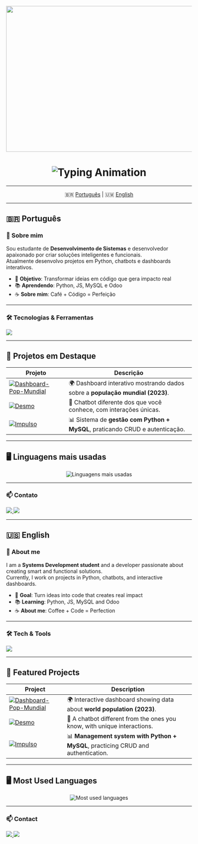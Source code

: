 <p align="center">
  <img width="1584" height="396" alt="Banner" src="https://github.com/user-attachments/assets/caf5d8e7-4d45-4ccc-80c4-cd29cf387dc4" />
</p>

<h1 align="center">
  <img src="https://readme-typing-svg.herokuapp.com?font=Fira+Code&size=28&duration=4000&pause=800&color=F75C7E&center=true&vCenter=true&width=550&lines=👋+Hi%2C+my+name+is+Fernando+Fuques;💻+Dev+Front-end+%7C+🐍+Python+%7C+JS;I'm+from+Brazil" alt="Typing Animation" />
</h1>

---

<p align="center">
  🇧🇷 <a href="#-português">Português</a> | 🇺🇲 <a href="#-english">English</a>
</p>

---

## 🇧🇷 Português

### 🚀 Sobre mim
Sou estudante de **Desenvolvimento de Sistemas** e desenvolvedor apaixonado por criar soluções inteligentes e funcionais.  
Atualmente desenvolvo projetos em Python, chatbots e dashboards interativos.  

- 🎯 **Objetivo**: Transformar ideias em código que gera impacto real  
- 📚 **Aprendendo**: Python, JS, MySQL e Odoo
- ☕ **Sobre mim**: Café + Código = Perfeição  

---

### 🛠️ Tecnologias & Ferramentas
<p align="left">
  <img src="https://skillicons.dev/icons?i=python,html,css,js,github,linux,vscode,figma" />
</p>

---

## 📌 Projetos em Destaque

| Projeto | Descrição |
|---------|-----------|
| [![Dashboard-Pop-Mundial](https://github-readme-stats.vercel.app/api/pin/?username=DevFuques&repo=Dashboard-Pop-Mundial&theme=radical)](https://github.com/DevFuques/Dashboard-Pop-Mundial) | 🌍 Dashboard interativo mostrando dados sobre a **população mundial (2023)**. |
| [![Desmo](https://github-readme-stats.vercel.app/api/pin/?username=DevFuques&repo=Desmo&theme=radical)](https://github.com/DevFuques/Desmo) | 🤖 Chatbot diferente dos que você conhece, com interações únicas. |
| [![Impulso](https://github-readme-stats.vercel.app/api/pin/?username=DevFuques&repo=Impulso&theme=radical)](https://github.com/DevFuques/Impulso) | 📊 Sistema de **gestão com Python + MySQL**, praticando CRUD e autenticação. |

---

## 🖥️ Linguagens mais usadas

<p align="center">
  <img src="https://github-readme-stats.vercel.app/api/top-langs/?username=DevFuques&layout=compact&theme=radical" alt="Linguagens mais usadas" />
</p>

---

### 📫 Contato
<p align="left">
  <a href="https://www.linkedin.com/in/fernando-fuques-8504b0379/" target="_blank">
    <img src="https://img.shields.io/badge/-LinkedIn-%230077B5?style=for-the-badge&logo=linkedin&logoColor=white"/>
  </a>
  <a href="https://www.instagram.com/devfuques/" target="_blank">
    <img src="https://img.shields.io/badge/-Instagram-E4405F?style=for-the-badge&logo=instagram&logoColor=white"/>
  </a>
</p>

---

## 🇺🇸 English

### 🚀 About me
I am a **Systems Development student** and a developer passionate about creating smart and functional solutions.  
Currently, I work on projects in Python, chatbots, and interactive dashboards.  

- 🎯 **Goal**: Turn ideas into code that creates real impact  
- 📚 **Learning**: Python, JS, MySQL and Odoo
- ☕ **About me**: Coffee + Code = Perfection  

---

### 🛠️ Tech & Tools
<p align="left">
  <img src="https://skillicons.dev/icons?i=python,html,css,js,github,linux,vscode,figma" />
</p>

---

## 📌 Featured Projects
| Project | Description |
|---------|-------------|
| [![Dashboard-Pop-Mundial](https://github-readme-stats.vercel.app/api/pin/?username=DevFuques&repo=Dashboard-Pop-Mundial&theme=radical)](https://github.com/DevFuques/Dashboard-Pop-Mundial) | 🌍 Interactive dashboard showing data about **world population (2023)**. |
| [![Desmo](https://github-readme-stats.vercel.app/api/pin/?username=DevFuques&repo=Desmo&theme=radical)](https://github.com/DevFuques/Desmo) | 🤖 A chatbot different from the ones you know, with unique interactions. |
| [![Impulso](https://github-readme-stats.vercel.app/api/pin/?username=DevFuques&repo=Impulso&theme=radical)](https://github.com/DevFuques/Impulso) | 📊 **Management system with Python + MySQL**, practicing CRUD and authentication. |

---

## 🖥️ Most Used Languages
<p align="center">
  <img src="https://github-readme-stats.vercel.app/api/top-langs/?username=DevFuques&layout=compact&theme=radical" alt="Most used languages" />
</p>

---

### 📫 Contact
<p align="left">
  <a href="https://www.linkedin.com/in/fernando-fuques-8504b0379/" target="_blank">
    <img src="https://img.shields.io/badge/-LinkedIn-%230077B5?style=for-the-badge&logo=linkedin&logoColor=white"/>
  </a>
  <a href="https://www.instagram.com/devfuques/" target="_blank">
    <img src="https://img.shields.io/badge/-Instagram-E4405F?style=for-the-badge&logo=instagram&logoColor=white"/>
  </a>
</p>
